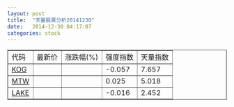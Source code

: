 ```yaml
---
layout: post
title:  "天量股票分析20141230"
date:   2014-12-30 04:17:07
categories: stock
---
```

<script type="text/javascript">
var stockList = []
stockList.push('gb_kog');
stockList.push('gb_mtw');
stockList.push('gb_lake');
</script>

<table border="1">
 <tr>
  <td>代码</td>
  <td>最新价</td>
  <td>涨跌幅(%)</td>
 <td>强度指数</td>
 <td>天量指数</td>
</tr>
  <tr id="kog"><td><a href="http://stock.finance.sina.com.cn/usstock/quotes/KOG.html" target="_blank">KOG</a></td><td></td><td></td><td>-0.057</td><td>7.657</td></tr>
  <tr id="mtw"><td><a href="http://stock.finance.sina.com.cn/usstock/quotes/MTW.html" target="_blank">MTW</a></td><td></td><td></td><td>0.025</td><td>5.018</td></tr>
  <tr id="lake"><td><a href="http://stock.finance.sina.com.cn/usstock/quotes/LAKE.html" target="_blank">LAKE</a></td><td></td><td></td><td>-0.016</td><td>2.452</td></tr>
</table>
